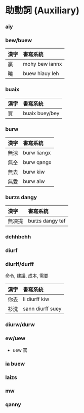 # 助動詞 (Auxiliary)

### aiy

### bew/buew

| 漢字 | 書寫系統 |
| :--- | :--- |
| 贏 | mohy bew iannx |
| 曉 | buew hiauy leh |

### buaix

| 漢字 | 書寫系統 |
| :--- | :--- |
| 買 | buaix buey/bey |

### burw

| 漢字 | 書寫系統 |
| :--- | :--- |
| 無涼 | burw liangx |
| 無仝 | burw qangx |
| 無去 | burw kiw |
| 無愛 | burw aiw |

### burzs dangy

| 漢字 | 書寫系統 |
| :--- | :--- |
| 無凍提 | burzs dangy tef |

### dehhbehh

### diurf

### diurff/durff

命令, 建議, 成本, 需要

| 漢字 | 書寫系統 |
| :--- | :--- |
| 你去 | li diurff kiw |
| 衫洗 | sann diurff suey |

### diurw/durw

### ew/uew

* uew 罵

### ia buew

### laizs

### mw

### qanny
